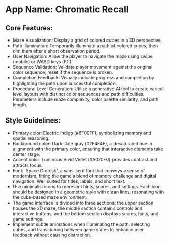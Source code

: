 # **App Name**: Chromatic Recall

## Core Features:

- Maze Visualization: Display a grid of colored cubes in a 3D perspective.
- Path Illumination: Temporarily illuminate a path of colored cubes, then dim them after a short observation period.
- User Navigation: Allow the player to navigate the maze using swipe (mobile) or WASD keys (PC).
- Sequence Validation: Validate player movement against the original color sequence; reset if the sequence is broken.
- Completion Feedback: Visually indicate progress and completion by highlighting the path upon successful completion.
- Procedural Level Generation: Utilize a generative AI tool to create varied level layouts with distinct color sequences and path difficulties. Parameters include maze complexity, color palette similarity, and path length.

## Style Guidelines:

- Primary color: Electric Indigo (#6F00FF), symbolizing memory and spatial reasoning.
- Background color: Dark slate gray (#2F4F4F), a desaturated hue in alignment with the primary color, ensuring that interactive elements take center stage.
- Accent color: Luminous Vivid Violet (#A020F0) provides contrast and attracts focus.
- Font: 'Space Grotesk', a sans-serif font that conveys a sense of modernism, fitting the game's blend of memory challenge and digital navigation. Well suited for titles, labels, and short text.
- Use minimalist icons to represent hints, scores, and settings. Each icon should be designed in a geometric style with clean lines, resonating with the cube-based maze environment.
- The game interface is divided into three sections: the upper section houses the 3D maze, the middle section contains controls and interactive buttons, and the bottom section displays scores, hints, and game settings.
- Implement subtle animations when illuminating the path, selecting cubes, and transitioning between game states to enhance user feedback without causing distraction.